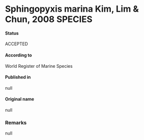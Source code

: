 Sphingopyxis marina Kim, Lim & Chun, 2008 SPECIES
=======

#### Status
ACCEPTED

#### According to
World Register of Marine Species

#### Published in
null

#### Original name
null

### Remarks
null